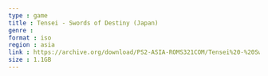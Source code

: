 ```yaml
---
type : game
title : Tensei - Swords of Destiny (Japan)
genre : 
format : iso
region : asia
link : https://archive.org/download/PS2-ASIA-ROMS321COM/Tensei%20-%20Swords%20of%20Destiny%20%28Japan%29.7z
size : 1.1GB
---
```

